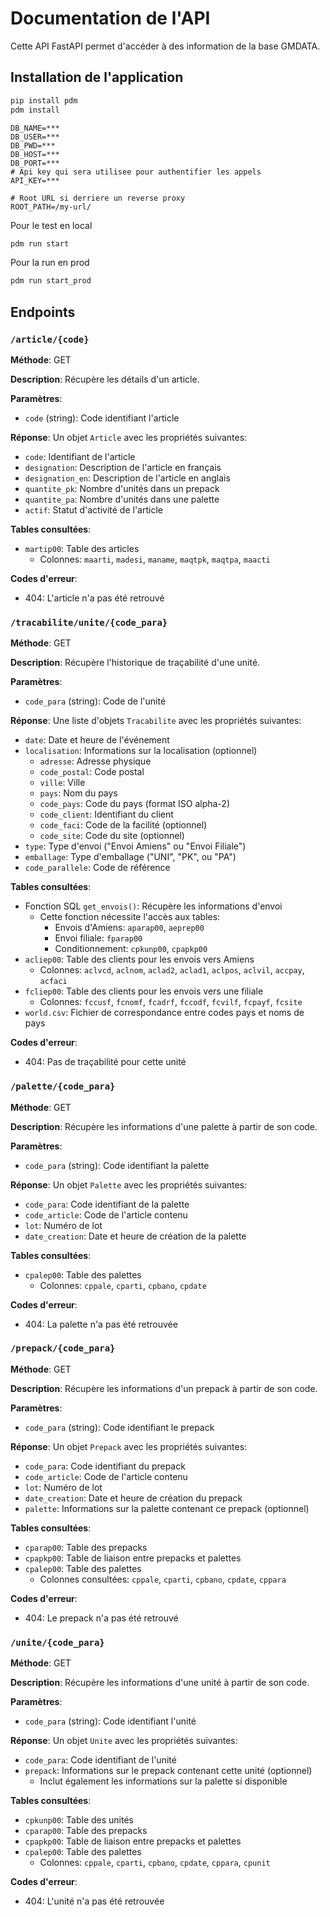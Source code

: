 # Documentation de l'API

Cette API FastAPI permet d'accéder à des information de la base GMDATA.

## Installation de l'application

```bash
pip install pdm
pdm install
```

```env
DB_NAME=***
DB_USER=***
DB_PWD=***
DB_HOST=***
DB_PORT=***
# Api key qui sera utilisee pour authentifier les appels
API_KEY=***

# Root URL si derriere un reverse proxy
ROOT_PATH=/my-url/
```

Pour le test en local
```bash
pdm run start
```

Pour la run en prod
```bash
pdm run start_prod
```

## Endpoints

### `/article/{code}`

**Méthode**: GET

**Description**: Récupère les détails d'un article.

**Paramètres**:
- `code` (string): Code identifiant l'article

**Réponse**: Un objet `Article` avec les propriétés suivantes:
- `code`: Identifiant de l'article
- `designation`: Description de l'article en français
- `designation_en`: Description de l'article en anglais
- `quantite_pk`: Nombre d'unités dans un prepack
- `quantite_pa`: Nombre d'unités dans une palette
- `actif`: Statut d'activité de l'article

**Tables consultées**:
- `martip00`: Table des articles 
  - Colonnes: `maarti`, `madesi`, `maname`, `maqtpk`, `maqtpa`, `maacti`

**Codes d'erreur**:
- 404: L'article n'a pas été retrouvé

### `/tracabilite/unite/{code_para}`

**Méthode**: GET

**Description**: Récupère l'historique de traçabilité d'une unité.

**Paramètres**:
- `code_para` (string): Code de l'unité

**Réponse**: Une liste d'objets `Tracabilite` avec les propriétés suivantes:
- `date`: Date et heure de l'événement
- `localisation`: Informations sur la localisation (optionnel)
  - `adresse`: Adresse physique
  - `code_postal`: Code postal
  - `ville`: Ville
  - `pays`: Nom du pays
  - `code_pays`: Code du pays (format ISO alpha-2)
  - `code_client`: Identifiant du client
  - `code_faci`: Code de la facilité (optionnel)
  - `code_site`: Code du site (optionnel)
- `type`: Type d'envoi ("Envoi Amiens" ou "Envoi Filiale")
- `emballage`: Type d'emballage ("UNI", "PK", ou "PA")
- `code_parallele`: Code de référence

**Tables consultées**:
- Fonction SQL `get_envois()`: Récupère les informations d'envoi
  - Cette fonction nécessite l'accès aux tables:
    - Envois d'Amiens: `aparap00`, `aeprep00`
    - Envoi filiale: `fparap00`
    - Conditionnement: `cpkunp00`, `cpapkp00`
- `acliep00`: Table des clients pour les envois vers Amiens
  - Colonnes: `aclvcd`, `aclnom`, `aclad2`, `aclad1`, `aclpos`, `aclvil`, `accpay`, `acfaci`
- `fcliep00`: Table des clients pour les envois vers une filiale
  - Colonnes: `fccusf`, `fcnomf`, `fcadrf`, `fccodf`, `fcvilf`, `fcpayf`, `fcsite`
- `world.csv`: Fichier de correspondance entre codes pays et noms de pays

**Codes d'erreur**:
- 404: Pas de traçabilité pour cette unité

### `/palette/{code_para}`

**Méthode**: GET

**Description**: Récupère les informations d'une palette à partir de son code.

**Paramètres**:
- `code_para` (string): Code identifiant la palette

**Réponse**: Un objet `Palette` avec les propriétés suivantes:
- `code_para`: Code identifiant de la palette
- `code_article`: Code de l'article contenu
- `lot`: Numéro de lot
- `date_creation`: Date et heure de création de la palette

**Tables consultées**:
- `cpalep00`: Table des palettes
  - Colonnes: `cppale`, `cparti`, `cpbano`, `cpdate`

**Codes d'erreur**:
- 404: La palette n'a pas été retrouvée

### `/prepack/{code_para}`

**Méthode**: GET

**Description**: Récupère les informations d'un prepack à partir de son code.

**Paramètres**:
- `code_para` (string): Code identifiant le prepack

**Réponse**: Un objet `Prepack` avec les propriétés suivantes:
- `code_para`: Code identifiant du prepack
- `code_article`: Code de l'article contenu
- `lot`: Numéro de lot
- `date_creation`: Date et heure de création du prepack
- `palette`: Informations sur la palette contenant ce prepack (optionnel)

**Tables consultées**:
- `cparap00`: Table des prepacks
- `cpapkp00`: Table de liaison entre prepacks et palettes
- `cpalep00`: Table des palettes
  - Colonnes consultées: `cppale`, `cparti`, `cpbano`, `cpdate`, `cppara`

**Codes d'erreur**:
- 404: Le prepack n'a pas été retrouvé

### `/unite/{code_para}`

**Méthode**: GET

**Description**: Récupère les informations d'une unité à partir de son code.

**Paramètres**:
- `code_para` (string): Code identifiant l'unité

**Réponse**: Un objet `Unite` avec les propriétés suivantes:
- `code_para`: Code identifiant de l'unité
- `prepack`: Informations sur le prepack contenant cette unité (optionnel)
  - Inclut également les informations sur la palette si disponible

**Tables consultées**:
- `cpkunp00`: Table des unités
- `cparap00`: Table des prepacks
- `cpapkp00`: Table de liaison entre prepacks et palettes
- `cpalep00`: Table des palettes
  - Colonnes: `cppale`, `cparti`, `cpbano`, `cpdate`, `cppara`, `cpunit`

**Codes d'erreur**:
- 404: L'unité n'a pas été retrouvée